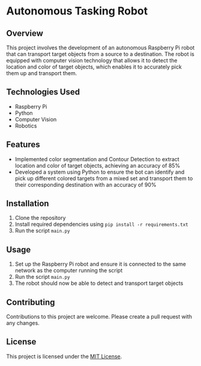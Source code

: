 # Autonomous Tasking Robot

## Overview
This project involves the development of an autonomous Raspberry Pi robot that can transport target objects from a source to a destination. The robot is equipped with computer vision technology that allows it to detect the location and color of target objects, which enables it to accurately pick them up and transport them.

## Technologies Used
- Raspberry Pi
- Python
- Computer Vision
- Robotics

## Features
- Implemented color segmentation and Contour Detection to extract location and color of target objects, achieving an accuracy of 85%
- Developed a system using Python to ensure the bot can identify and pick up different colored targets from a mixed set and transport them to their corresponding destination with an accuracy of 90%

## Installation
1. Clone the repository
2. Install required dependencies using `pip install -r requirements.txt`
3. Run the script `main.py`

## Usage
1. Set up the Raspberry Pi robot and ensure it is connected to the same network as the computer running the script
2. Run the script `main.py`
3. The robot should now be able to detect and transport target objects

## Contributing
Contributions to this project are welcome. Please create a pull request with any changes.

## License
This project is licensed under the [MIT License](https://opensource.org/licenses/MIT).
